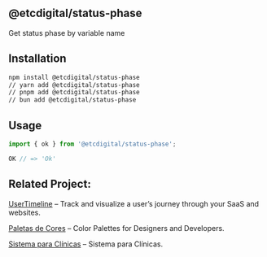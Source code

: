 ## @etcdigital/status-phase

Get status phase by variable name

## Installation

```bash
npm install @etcdigital/status-phase
// yarn add @etcdigital/status-phase
// pnpm add @etcdigital/status-phase
// bun add @etcdigital/status-phase
```

## Usage

```js
import { ok } from '@etcdigital/status-phase';

OK // => 'Ok'
```

## Related Project:
[UserTimeline](https://usertimeline.com) – Track and visualize a user’s journey through your SaaS and websites.

[Paletas de Cores](https://paletasdecores) – Color Palettes for Designers and Developers.

[Sistema para Clínicas](https://clinica.work) – Sistema para Clínicas.